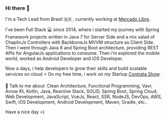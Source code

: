 ### Hi there 👋

I'm a Tech Lead from Brasil 🇧🇷 , currently working at [Mercado Libre](https://www.mercadolivre.com.br/). 

I've been Full Stack 💻 since 2014, where i started my journey with Spring Framework projects written in Java 7 for Server Side and a mix salad of ChaplinJs Controllers with BackboneJs MVVM structure as Client Side. Then I went through Java 8 and Spring Boot architecture, providing REST APIs for AngularJs applications to consume. Then i’m explored the mobile world, worked as Android Developer and iOS Developer. 

Now a days, i help developers to grow their skills and build scalable services on cloud ⚡ On my free time, i work on my Startup [Contrata Show](http://contratashow.com.br/).

💬  Talk to me about: Clean Architecture, Functional Programming, Vavr, Arrow Kt, Kotlin, Java, Reactive Stack, SOLID, Spring Boot, Spring Cloud, Web Development, JavaScript, VueJs, React, SSR, NodeJS, DevOps, AWS, Swift, iOS Development, Android Development, Maven, Gradle, etc..

Have a nice day =)

<!--
**GSuaki/GSuaki** is a ✨ _special_ ✨ repository because its `README.md` (this file) appears on your GitHub profile.

Here are some ideas to get you started:

- 🔭 I’m currently working on ...
- 🌱 I’m currently learning ...
- 👯 I’m looking to collaborate on ...
- 🤔 I’m looking for help with ...
- 💬 Ask me about ...
- 📫 How to reach me: ...
- 😄 Pronouns: ...
- ⚡ Fun fact: ...
-->
